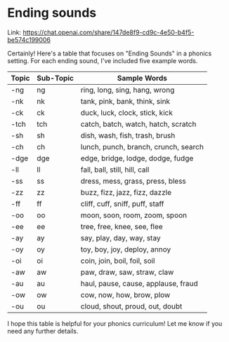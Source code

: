 # Ending sounds

Link: <https://chat.openai.com/share/147de8f9-cd9c-4e50-b4f5-be574c199006>

Certainly! Here's a table that focuses on "Ending Sounds" in a phonics setting. For each ending sound, I've included five example words.

| Topic | Sub-Topic | Sample Words                         |
| ----- | --------- | ------------------------------------ |
| -ng   | ng        | ring, long, sing, hang, wrong        |
| -nk   | nk        | tank, pink, bank, think, sink        |
| -ck   | ck        | duck, luck, clock, stick, kick       |
| -tch  | tch       | catch, batch, watch, hatch, scratch  |
| -sh   | sh        | dish, wash, fish, trash, brush       |
| -ch   | ch        | lunch, punch, branch, crunch, search |
| -dge  | dge       | edge, bridge, lodge, dodge, fudge    |
| -ll   | ll        | fall, ball, still, hill, call        |
| -ss   | ss        | dress, mess, grass, press, bless     |
| -zz   | zz        | buzz, fizz, jazz, fizz, dazzle       |
| -ff   | ff        | cliff, cuff, sniff, puff, staff      |
| -oo   | oo        | moon, soon, room, zoom, spoon        |
| -ee   | ee        | tree, free, knee, see, flee          |
| -ay   | ay        | say, play, day, way, stay            |
| -oy   | oy        | toy, boy, joy, deploy, annoy         |
| -oi   | oi        | coin, join, boil, foil, soil         |
| -aw   | aw        | paw, draw, saw, straw, claw          |
| -au   | au        | haul, pause, cause, applause, fraud  |
| -ow   | ow        | cow, now, how, brow, plow            |
| -ou   | ou        | cloud, shout, proud, out, doubt      |

I hope this table is helpful for your phonics curriculum! Let me know if you need any further details.
